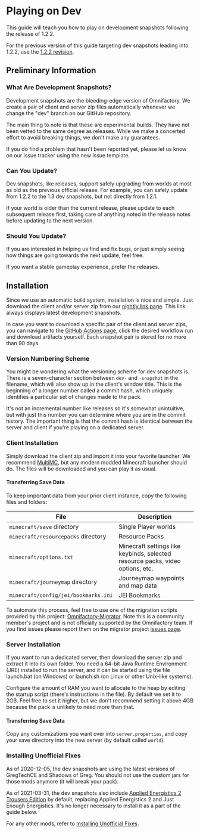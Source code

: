 # Playing on Dev

This guide will teach you how to play on development snapshots following the release of 1.2.2.

For the previous version of this guide targeting dev snapshots leading into 1.2.2, use the [1.2.2 revision](https://github.com/OmnifactoryDevs/OmnifactoryGuides/blob/1.2.2/guides/InstallingUnofficialFixes.md).

## Preliminary Information

### What Are Development Snapshots?

Development snapshots are the bleeding-edge version of Omnifactory. We create a pair of client and server zip files automatically whenever we change the "dev" branch on our GitHub repository.

The main thing to note is that these are experimental builds. They have not been vetted to the same degree as releases. While we make a concerted effort to avoid breaking things, we don't make any guarantees.

If you do find a problem that hasn't been reported yet, please let us know on our issue tracker using the new issue template.

### Can You Update?

Dev snapshots, like releases, support safely upgrading from worlds at most as old as the previous official release. For example, you can safely update from 1.2.2 to the 1.3 dev snapshots, but not directly from 1.2.1.

If your world is older than the current release, please update to each subsequent release first, taking care of anything noted in the release notes before updating to the next version.

### Should You Update?

If you are interested in helping us find and fix bugs, or just simply seeing how things are going towards the next update, feel free.

If you want a stable gameplay experience, prefer the releases.

## Installation

Since we use an automatic build system, installation is nice and simple. Just download the client and/or server zip from our [nightly.link page](https://nightly.link/OmnifactoryDevs/Omnifactory/workflows/nightly/dev). This link always displays latest development snapshots.

In case you want to download a specific pair of the client and server zips, you can navigate to the [GitHub Actions page](https://github.com/OmnifactoryDevs/Omnifactory/actions/workflows/nightly.yml), click the desired workflow run and download artifacts yourself. Each snapshot pair is stored for no more than 90 days.

### Version Numbering Scheme

You might be wondering what the versioning scheme for dev snapshots is. There is a seven-character section between `dev-` and `-snapshot` in the filename, which will also show up in the client's window title. This is the beginning of a longer number called a commit hash, which uniquely identifies a particular set of changes made to the pack.

It's not an incremental number like releases so it's somewhat unintuitive, but with just this number you can determine where you are in the commit history. The important thing is that the commit hash is identical between the server and client if you're playing on a dedicated server.

### Client Installation

Simply download the client zip and import it into your favorite launcher. We recommend [MultiMC](https://multimc.org), but any modern modded Minecraft launcher should do. The files will be downloaded and you can play it as usual.

#### Transferring Save Data

To keep important data from your prior client instance, copy the following files and folders:

File | Description
-----|------------
`minecraft/save` directory | Single Player worlds
`minecraft/resourcepacks` directory | Resource Packs
`minecraft/options.txt` | Minecraft settings like keybinds, selected resource packs, video options, etc.
`minecraft/journeymap` directory | Journeymap waypoints and map data
`minecraft/config/jei/bookmarks.ini` | JEI Bookmarks

To automate this process, feel free to use one of the migration scripts provided by this project: [Omnifactory-Migrator](https://github.com/capSAR273/omnifactory-migrator). Note this is a community member's project and is not officially supported by the Omnifactory team. If you find issues please report them on the migrator project [issues page](https://github.com/capSAR273/omnifactory-migrator/issues).

### Server Installation

If you want to run a dedicated server, then download the server zip and extract it into its own folder. You need a 64-bit Java Runtime Environment (JRE) installed to run the server, and it can be started using the file launch.bat (on Windows) or launch.sh (on Linux or other Unix-like systems).

Configure the amount of RAM you want to allocate to the heap by editing the startup script (there's instructions in the file). By default we set it to 2GB. Feel free to set it higher, but we don't recommend setting it above 4GB because the pack is unlikely to need more than that.

#### Transferring Save Data

Copy any customizations you want over into `server.properties`, and copy your save directory into the new server (by default called `world`).

### Installing Unofficial Fixes

As of 2020-12-05, the dev snapshots are using the latest versions of GregTechCE and Shadows of Greg. You should not use the custom jars for those mods anymore (it will break your pack).

As of 2021-03-31, the dev snapshots also include [Applied Energistics 2 Trousers Edition](https://github.com/PrototypeTrousers/Applied-Energistics-2) by default, replacing Applied Energistics 2 and Just Enough Energistics. It's no longer necessary to install it as a part of the guide below.

For any other mods, refer to [Installing Unofficial Fixes](InstallingUnofficialFixes.md).
